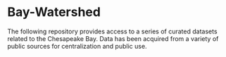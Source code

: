 # Bay-Watershed
The following repository provides access to a series of curated datasets related to the Chesapeake Bay.  Data has been acquired from a variety of public sources for centralization and public use. 
